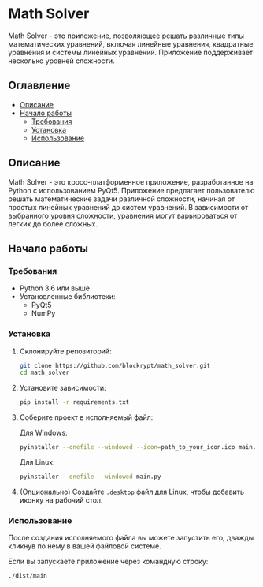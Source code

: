# Math Solver

Math Solver - это приложение, позволяющее решать различные типы математических уравнений, включая линейные уравнения, квадратные уравнения и системы линейных уравнений. Приложение поддерживает несколько уровней сложности.

## Оглавление

- [Описание](#описание)
- [Начало работы](#начало-работы)
  - [Требования](#требования)
  - [Установка](#установка)
  - [Использование](#использование)

## Описание

Math Solver - это кросс-платформенное приложение, разработанное на Python с использованием PyQt5. Приложение предлагает пользователю решать математические задачи различной сложности, начиная от простых линейных уравнений до систем уравнений. В зависимости от выбранного уровня сложности, уравнения могут варьироваться от легких до более сложных.

## Начало работы

### Требования

- Python 3.6 или выше
- Установленные библиотеки:
  - PyQt5
  - NumPy

### Установка

1. Склонируйте репозиторий:

    ```bash
    git clone https://github.com/blockrypt/math_solver.git
    cd math_solver
    ```

2. Установите зависимости:

    ```bash
    pip install -r requirements.txt
    ```

3. Соберите проект в исполняемый файл:

    Для Windows:
    ```bash
    pyinstaller --onefile --windowed --icon=path_to_your_icon.ico main.py
    ```

    Для Linux:
    ```bash
    pyinstaller --onefile --windowed main.py
    ```

4. (Опционально) Создайте `.desktop` файл для Linux, чтобы добавить иконку на рабочий стол.

### Использование

После создания исполняемого файла вы можете запустить его, дважды кликнув по нему в вашей файловой системе.

Если вы запускаете приложение через командную строку:

```bash
./dist/main
